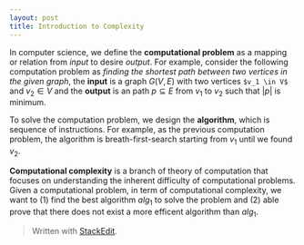 ```yaml
---
layout: post
title: Introduction to Complexity
---
```


In computer science, we define the **computational problem** as a mapping or relation from *input* to desire *output*. For example, consider the following computation problem as *finding the shortest path between two vertices in the given graph*, the **input** is a graph $G(V, E)$ with two vertices `$v_1 \in V$` and $v_2 \in V$ and the **output** is an path $p \subseteq E$ from $v_1$ to $v_2$ such that $|p|$ is minimum.  

To solve the computation problem, we design the **algorithm**, which is sequence of instructions. For example, as the previous computation problem,  the algorithm is breath-first-search starting from $v_1$ until we found $v_2$.

**Computational complexity** is a branch of theory of computation that focuses on understanding the inherent difficulty of computational problems. Given a computational problem, in term of computational complexity, we want to (1) find the best algorithm $alg_1$ to solve the problem and (2) able prove that there does not exist a more efficent algorithm than $alg_1$.


> Written with [StackEdit](https://stackedit.io/).